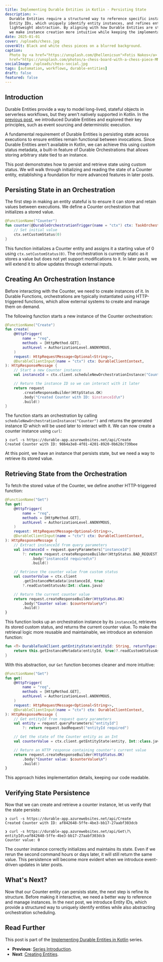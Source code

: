 ```yaml
---
title: Implementing Durable Entities in Kotlin - Persisting State
description: >-
  Durable Entities require a structured way to reference specific instances. This post introduces
  Entity IDs, which uniquely identify entity instances, and refines entity creation with a
  lightweight abstraction. By aligning with how Durable Entities are structured in other languages,
  we make instance creation more intuitive while keeping the implementation clean and flexible.
date: 2025-01-01
cover: /uploads/chess.jpg
coverAlt: Black and white chess pieces on a blurred background.
caption:
  Photo by <a href="https://unsplash.com/@hellenicsun">Fotis Nakos</a> on <a
  href="https://unsplash.com/photos/a-chess-board-with-a-chess-piece-MMgrFmTRpSU">Unsplash</a>
socialImage: /uploads/chess-social.jpg
tags: [automation, workflows, durable-entities]
draft: false
featured: false
---
```


## Introduction

Durable Entities provide a way to model long-lived, stateful objects in serverless workflows, but
they aren't natively supported in Kotlin. In the
[previous post](/implementing-durable-entities-in-kotlin/), we introduced Durable Entities and
explored their key principles, such as event sourcing and deterministic execution.

A fundamental requirement of Durable Entities is persisting state across executions to ensure
entities remain functional between invocations. Since Durable Entities aren't available in Kotlin,
we can achieve this using custom status metadata, a built-in feature of Durable Orchestrations that
allows storing arbitrary state tied to an instance.

This post demonstrates how to persist and retrieve state using custom status. We will walk through
initializing and reading the state of a Counter entity, establishing a foundation for more advanced
features in later posts.

## Persisting State in an Orchestration

The first step in making an entity stateful is to ensure it can store and retain values between
executions. We define a Counter orchestration that initializes a stored value.

```kotlin
@FunctionName("Counter")
fun counter(@DurableOrchestrationTrigger(name = "ctx") ctx: TaskOrchestrationContext) {
    // Set initial value
    ctx.setCustomStatus(0)
}
```

This function initializes a Counter entity and assigns it a starting value of 0 using
`ctx.setCustomStatus(0)`. The orchestration is currently static as it stores a value but does not
yet support modifications to it. In later posts, we will extend it to allow updates through external
inputs.

## Creating An Orchestration Instance

Before interacting with the Counter, we need to create instances of it. In Durable Functions,
orchestrations are typically instantiated using HTTP-triggered functions, which allow external
systems to create and manage them on demand.

The following function starts a new instance of the Counter orchestration:

```kotlin
@FunctionName("Create")
fun create(
    @HttpTrigger(
        name = "req",
        methods = [HttpMethod.GET],
        authLevel = AuthorizationLevel.ANONYMOUS,
    )
    request: HttpRequestMessage<Optional<String>>,
    @DurableClientInput(name = "ctx") ctx: DurableClientContext,
): HttpResponseMessage {
    // Start a new Counter instance
    val instanceId = ctx.client.scheduleNewOrchestrationInstance("Counter")

    // Return the instance ID so we can interact with it later
    return request
        .createResponseBuilder(HttpStatus.OK)
        .body("Created Counter with ID: $instanceId\n")
        .build()
}
```

The function starts an orchestration by calling `scheduleNewOrchestrationInstance("Counter")` and
returns the generated instance ID which will be used later to interact with it. We can now create a
counter instance using `curl`:

```shell
❯ curl -s https://durable-app.azurewebsites.net/api/Create
Created Counter with ID: 9864a3e8-4f01-4201-8920-0b628c739bee
```

At this point, we have an instance that persists state, but we need a way to retrieve its stored
value.

## Retrieving State from the Orchestration

To fetch the stored value of the Counter, we define another HTTP-triggered function:

```kotlin
@FunctionName("Get")
fun get(
    @HttpTrigger(
        name = "req",
        methods = [HttpMethod.GET],
        authLevel = AuthorizationLevel.ANONYMOUS,
    )
    request: HttpRequestMessage<Optional<String>>,
    @DurableClientInput(name = "ctx") ctx: DurableClientContext,
): HttpResponseMessage {
    // Extract instanceId from query parameters
    val instanceId = request.queryParameters["instanceId"]
        ?: return request.createResponseBuilder(HttpStatus.BAD_REQUEST)
            .body("instanceId required\n")
            .build()

    // Retrieve the counter value from custom status
    val counterValue = ctx.client
        .getInstanceMetadata(instanceId, true)
        ?.readCustomStatusAs(Int::class.java)

    // Return the current counter value
    return request.createResponseBuilder(HttpStatus.OK)
        .body("Counter value: $counterValue\n")
        .build()
}
```

This function looks up an orchestration instance by its `instanceId`, retrieves its stored custom
status, and returns the current counter value. To make the retrieval logic more reusable and
maintainable, we introduce an extension function:

```kotlin
fun <T> DurableTaskClient.getEntityState(entityId: String, returnType: Class<T>): T? {
    return this.getInstanceMetadata(entityId, true)?.readCustomStatusAs(returnType)
}
```

With this abstraction, our `Get` function becomes cleaner and more intuitive:

```kotlin
@FunctionName("Get")
fun get(
    @HttpTrigger(
        name = "req",
        methods = [HttpMethod.GET],
        authLevel = AuthorizationLevel.ANONYMOUS,
    )
    request: HttpRequestMessage<Optional<String>>,
    @DurableClientInput(name = "ctx") ctx: DurableClientContext,
): HttpResponseMessage {
    // Get entityId from request query parameters
    val entity = request.queryParameters["entityId"]
        ?: return request.badRequest("entityId required")

    // Get the state of the Counter entity as an Int
    val counterValue = ctx.client.getEntityState(entity, Int::class.java)

    // Return an HTTP response containing counter's current value
    return request.createResponseBuilder(HttpStatus.OK)
        .body("Counter value: $counterValue\n")
        .build()
}
```

This approach hides implementation details, keeping our code readable.

## Verifying State Persistence

Now that we can create and retrieve a counter instance, let us verify that the state persists:

```shell
❯ curl -s https://durable-app.azurewebsites.net/api/Create
Created Counter with ID: af842648-5ffe-4be3-bb17-27aabf303dcb

❯ curl -s https://durable-app.azurewebsites.net/api/Get\?\
entityId\=af842648-5ffe-4be3-bb17-27aabf303dcb
Counter value: 0
```

The counter instance correctly initializes and maintains its state. Even if we rerun the second
command hours or days later, it will still return the same value. This persistence will become more
evident when we introduce event-driven updates in later posts.

## What's Next?

Now that our Counter entity can persists state, the next step is refine its structure. Before making
it interactive, we need a better way to reference and manage instances. In the next post, we
introduce Entity IDs, which provide a structured way to uniquely identify entities while also
abstracting orchestration scheduling.

## Read Further

This post is part of the
[Implementing Durable Entities in Kotlin](/implementing-durable-entities-in-kotlin) series.

- **Previous**: [Series Introduction](/implementing-durable-entities-in-kotlin).
- **Next**: [Creating Entities](/implementing-durable-entities-in-kotlin-creating-entities).
